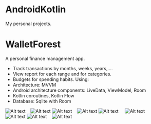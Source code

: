# AndroidKotlin
My personal projects.
# WalletForest
A personal finance management app.
- Track transactions by months, weeks, years,....
- View report for each range and for categories.
- Budgets for spending habits.
Using:
- Architecture: MVVM
- Android architecture components: LiveData, ViewModel, Room
- Kotlin coroutines, Kotlin Flow
- Database: Sqlite with Room

![Alt text](anh/1.jpg)&nbsp;&nbsp;&nbsp;&nbsp;![Alt text](anh/2.jpg)
![Alt text](anh/3.jpg)&nbsp;&nbsp;&nbsp;&nbsp;![Alt text](anh/4.jpg)
![Alt text](anh/5.jpg)&nbsp;&nbsp;&nbsp;&nbsp;
![Alt text](anh/7.jpg)&nbsp;&nbsp;&nbsp;&nbsp;![Alt text](anh/8.jpg)
![Alt text](anh/9.jpg)&nbsp;&nbsp;&nbsp;&nbsp;![Alt text](anh/10.jpg)

